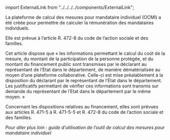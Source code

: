 import ExternalLink from "../../../../components/ExternalLink";

La plateforme de calcul des mesures pour mandataire individuel (<ExternalLink href="https://dgcs-alt.social.gouv.fr/dgcs/ocmi">OCMI</ExternalLink>) a été créée pour permettre de calculer la rémunération des mandataires individuels.
<br/>

Elle est prévue à l’article R. 472-8 du code de l’action sociale et des familles.
<br/>

Cet article dispose que « les informations permettant le calcul du coût de la mesure, du montant de la participation de la personne protégée, et du montant du financement public sont transmises par le déclarant au représentant de l’Etat dans le département, de manière dématérialisée au moyen d’une plateforme collaborative. Celle-ci est mise préalablement à la disposition du déclarant par le représentant de l’Etat dans le département. Les justificatifs permettant de vérifier ces informations sont transmis sur demande du représentant de l’Etat dans le département par le même moyen. »
<br/>

Concernant les dispositions relatives au financement, elles sont prévues aux articles R. 471-5 à R. 471-5-5 et R. 472-8 du code de l’action sociale et des familles.
<br/>

_Pour aller plus loin : <ExternalLink href="https://docs.google.com/document/d/1QhiO9aOWmWMcMZ12p5aGCgvLIKoQc8723aU3hMa-ZvU/edit">guide d’utilisation</ExternalLink> de l’outil de calcul des mesures pour mandataire individuel_
